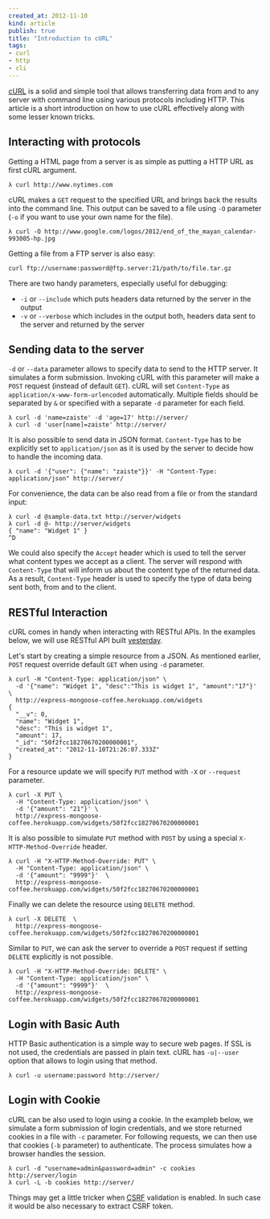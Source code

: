 ```yaml
---
created_at: 2012-11-10
kind: article
publish: true
title: "Introduction to cURL"
tags:
- curl
- http
- cli
---
```


[cURL][1] is a solid and simple tool that allows transferring data from and to any server with command line using various protocols including HTTP. This article is a short introduction on how to use cURL effectively along with some lesser known tricks.

## Interacting with protocols

Getting a HTML page from a server is as simple as putting a HTTP URL as first cURL argument.

```
λ curl http://www.nytimes.com
```

cURL makes a `GET` request to the specified URL and brings back the results into the command line. This output can be saved to a file using `-O` parameter (`-o` if you want to use your own name for the file).

```
λ curl -O http://www.google.com/logos/2012/end_of_the_mayan_calendar-993005-hp.jpg
```

Getting a file from a FTP server is also easy:

```
curl ftp://username:password@ftp.server:21/path/to/file.tar.gz
```

There are two handy parameters, especially useful for debugging:

 * `-i` or `--include` which puts headers data returned by the server in the output
 * `-v` or `--verbose` which includes in the output both, headers data sent to the server and returned by the server

## Sending data to the server

`-d` or `--data` parameter allows to specify data to send to the HTTP server. It simulates a form submission. Invoking cURL with this parameter will make a `POST` request (instead of default `GET`). cURL will set `Content-Type` as `application/x-www-form-urlencoded` automatically. Multiple fields should be separated by `&` or specified with a separate `-d` parameter for each field.

```
λ curl -d 'name=zaiste' -d 'age=17' http://server/
λ curl -d 'user[name]=zaiste' http://server/
```

It is also possible to send data in JSON format. `Content-Type` has to be explicitly set to `application/json` as it is used by the server to decide how to handle the incoming data.

```
λ curl -d '{"user": {"name": "zaiste"}}' -H "Content-Type: application/json" http://server/
```

For convenience, the data can be also read from a file or from the standard input:

```
λ curl -d @sample-data.txt http://server/widgets
λ curl -d @- http://server/widgets
{ "name": "Widget 1" }
^D
```

We could also specify the `Accept` header which is used to tell the server what content types we accept as a client. The server will respond with `Content-Type` that will inform us about the content type of the returned data. As a result, `Content-Type` header is used to specify the type of data being sent both, from and to the client.

## RESTful Interaction

cURL comes in handy when interacting with RESTful APIs. In the examples below, we will use RESTful API built [yesterday][2].

Let's start by creating a simple resource from a JSON. As mentioned earlier, `POST` request override default `GET` when using `-d` parameter.

```
λ curl -H "Content-Type: application/json" \
  -d '{"name": "Widget 1", "desc":"This is widget 1", "amount":"17"}' \
  http://express-mongoose-coffee.herokuapp.com/widgets
{
  "__v": 0,
  "name": "Widget 1",
  "desc": "This is widget 1",
  "amount": 17,
  "_id": "50f2fcc18270670200000001",
  "created_at": "2012-11-10T21:26:07.333Z"
}
```

For a resource update we will specify `PUT` method with `-X` or `--request` parameter.

```
λ curl -X PUT \
  -H "Content-Type: application/json" \
  -d '{"amount": "21"}' \
  http://express-mongoose-coffee.herokuapp.com/widgets/50f2fcc18270670200000001
```

It is also possible to simulate `PUT` method with `POST` by using a special `X-HTTP-Method-Override` header.

```
λ curl -H "X-HTTP-Method-Override: PUT" \
  -H "Content-Type: application/json" \
  -d '{"amount": "9999"}'  \
  http://express-mongoose-coffee.herokuapp.com/widgets/50f2fcc18270670200000001
```

Finally we can delete the resource using `DELETE` method.

```
λ curl -X DELETE  \
  http://express-mongoose-coffee.herokuapp.com/widgets/50f2fcc18270670200000001
```

Similar to `PUT`, we can ask the server to override a `POST` request if
setting `DELETE` explicitly is not possible.

```
λ curl -H "X-HTTP-Method-Override: DELETE" \
  -H "Content-Type: application/json" \
  -d '{"amount": "9999"}'  \
  http://express-mongoose-coffee.herokuapp.com/widgets/50f2fcc18270670200000001
```

## Login with Basic Auth

HTTP Basic authentication is a simple way to secure web pages. If SSL is not used, the credentials are passed in plain text. cURL has `-u|--user` option that allows to login using that method.

```
λ curl -u username:password http://server/
```

## Login with Cookie

cURL can be also used to login using a cookie. In the exampleb below, we simulate a form submission of login credentials, and we store returned cookies in a file with `-c` parameter. For following requests, we can then use that cookies (`-b` parameter) to authenticate. The process simulates how a browser handles the session.

```
λ curl -d "username=admin&password=admin" -c cookies http://server/login
λ curl -L -b cookies http://server/
```

Things may get a little tricker when [CSRF][3] validation is enabled. In such case it would be also necessary to extract CSRF token.

[1]: http://curl.haxx.se/
[2]: http://zaiste.net/2012/11/restful_api_with_express_mongoose_on_coffeescript/
[3]: http://en.wikipedia.org/wiki/Cross-site_request_forgery
